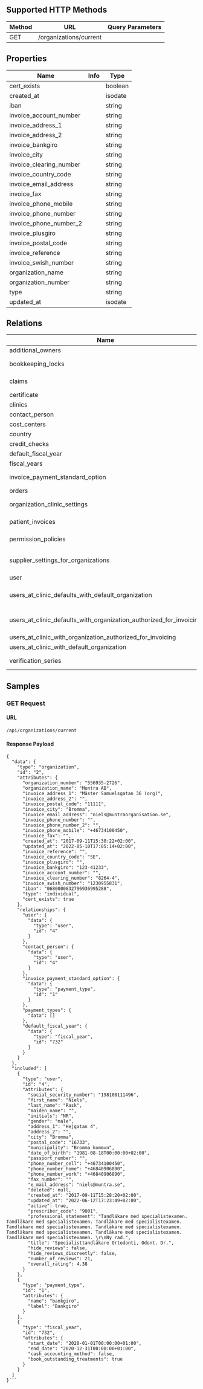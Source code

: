 ## Supported HTTP Methods
| Method | URL | Query Parameters |
| ------ | --- | ---------------- |
| GET | /organizations/current |  |


## Properties
| Name | Info | Type |
| ---- | ---- | ---- |
| cert_exists |  | boolean |
| created_at |  | isodate |
| iban |  | string |
| invoice_account_number |  | string |
| invoice_address_1 |  | string |
| invoice_address_2 |  | string |
| invoice_bankgiro |  | string |
| invoice_city |  | string |
| invoice_clearing_number |  | string |
| invoice_country_code |  | string |
| invoice_email_address |  | string |
| invoice_fax |  | string |
| invoice_phone_mobile |  | string |
| invoice_phone_number |  | string |
| invoice_phone_number_2 |  | string |
| invoice_plusgiro |  | string |
| invoice_postal_code |  | string |
| invoice_reference |  | string |
| invoice_swish_number |  | string |
| organization_name |  | string |
| organization_number |  | string |
| type |  | string |
| updated_at |  | isodate |


## Relations
| Name | Cardinality | Data Model |
| ---- | ----------- | ---------- |
| additional_owners | hasMany | user |
| bookkeeping_locks | hasMany | bookkeeping-lock |
| claims | hasMany | validate-claim |
| certificate | belongsTo | certificate |
| clinics | hasMany | clinic |
| contact_person | belongsTo | user |
| cost_centers | hasMany | cost-center |
| country | belongsTo | country |
| credit_checks | hasMany | credit-check |
| default_fiscal_year | belongsTo | fiscal-year |
| fiscal_years | hasMany | fiscal-year |
| invoice_payment_standard_option | belongsTo | payment-type |
| orders | hasMany | order |
| organization_clinic_settings | hasMany | organization-clinic-setting |
| patient_invoices | hasMany | patient-invoice |
| permission_policies | hasMany | permission-policy |
| supplier_settings_for_organizations | hasMany | supplier-settings-for-organization |
| user | belongsTo | user |
| users_at_clinic_defaults_with_default_organization | hasMany | user-at-clinic-defaults |
| users_at_clinic_defaults_with_organization_authorized_for_invoicing | hasMany | user-at-clinic-defaults |
| users_at_clinic_with_organization_authorized_for_invoicing | hasMany | user-at-clinic |
| users_at_clinic_with_default_organization | hasMany | user-at-clinic |
| verification_series | hasMany | verification-serie |


## Samples
### GET Request
#### URL
```
/api/organizations/current
```
#### Response Payload
```
{
  "data": {
    "type": "organization",
    "id": "2",
    "attributes": {
      "organization_number": "556935-2726",
      "organization_name": "Muntra AB",
      "invoice_address_1": "Mäster Samuelsgatan 36 (org)",
      "invoice_address_2": "",
      "invoice_postal_code": "11111",
      "invoice_city": "Bromma",
      "invoice_email_address": "niels@muntraorganisation.se",
      "invoice_phone_number": "",
      "invoice_phone_number_2": "",
      "invoice_phone_mobile": "+46734100450",
      "invoice_fax": "",
      "created_at": "2017-09-11T15:30:22+02:00",
      "updated_at": "2022-05-10T17:05:14+02:00",
      "invoice_reference": "",
      "invoice_country_code": "SE",
      "invoice_plusgiro": "",
      "invoice_bankgiro": "123-41233",
      "invoice_account_number": "",
      "invoice_clearing_number": "8264-4",
      "invoice_swish_number": "1230955831",
      "iban": "0680000832796936995288",
      "type": "individual",
      "cert_exists": true
    },
    "relationships": {
      "user": {
        "data": {
          "type": "user",
          "id": "4"
        }
      },
      "contact_person": {
        "data": {
          "type": "user",
          "id": "4"
        }
      },
      "invoice_payment_standard_option": {
        "data": {
          "type": "payment_type",
          "id": "1"
        }
      },
      "payment_types": {
        "data": []
      },
      "default_fiscal_year": {
        "data": {
          "type": "fiscal_year",
          "id": "732"
        }
      }
    }
  },
  "included": [
    {
      "type": "user",
      "id": "4",
      "attributes": {
        "social_security_number": "198108111496",
        "first_name": "Niels",
        "last_name": "Rask",
        "maiden_name": "",
        "initials": "NR",
        "gender": "male",
        "address_1": "Hejgatan 4",
        "address_2": "",
        "city": "Bromma",
        "postal_code": "16733",
        "municipality": "Bromma kommun",
        "date_of_birth": "1981-08-18T00:00:00+02:00",
        "passport_number": "",
        "phone_number_cell": "+46734100450",
        "phone_number_home": "+46840906890",
        "phone_number_work": "+46840906890",
        "fax_number": "",
        "e_mail_address": "niels@muntra.se",
        "deleted": null,
        "created_at": "2017-09-11T15:28:20+02:00",
        "updated_at": "2022-06-12T17:23:49+02:00",
        "active": true,
        "prescriber_code": "9001",
        "professional_statement": "Tandläkare med specialistexamen. Tandläkare med specialistexamen. Tandläkare med specialistexamen. Tandläkare med specialistexamen. Tandläkare med specialistexamen. Tandläkare med specialistexamen. Tandläkare med specialistexamen. Tandläkare med specialistexamen. \r\nNy rad.",
        "title": "Specialisttandläkare Ortodonti, Odont. Dr.",
        "hide_reviews": false,
        "hide_reviews_discreetly": false,
        "number_of_reviews": 21,
        "overall_rating": 4.38
      }
    },
    {
      "type": "payment_type",
      "id": "1",
      "attributes": {
        "name": "bankgiro",
        "label": "Bankgiro"
      }
    },
    {
      "type": "fiscal_year",
      "id": "732",
      "attributes": {
        "start_date": "2020-01-01T00:00:00+01:00",
        "end_date": "2020-12-31T00:00:00+01:00",
        "cash_accounting_method": false,
        "book_outstanding_treatments": true
      }
    }
  ]
}```
